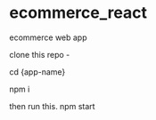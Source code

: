 # ecommerce_react
 ecommerce web app

 clone this repo - 

 cd {app-name}

 npm i

 then run this. npm start
